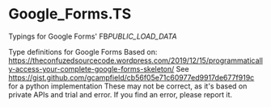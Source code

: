 # Google_Forms.TS

Typings for Google Forms' FB*PUBLIC_LOAD_DATA*

Type definitions for Google Forms
Based on: https://theconfuzedsourcecode.wordpress.com/2019/12/15/programmatically-access-your-complete-google-forms-skeleton/
See https://gist.github.com/gcampfield/cb56f05e71c60977ed9917de677f919c for a python implementation
These may not be correct, as it's based on private APIs and trial and error.
If you find an error, please report it.
